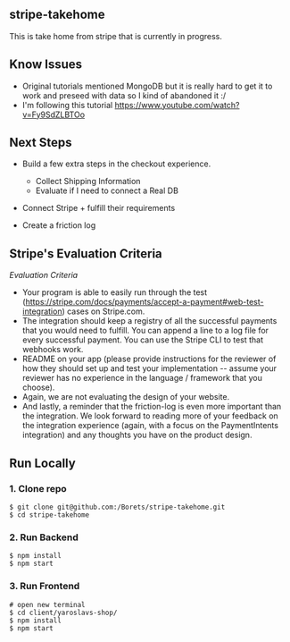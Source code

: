 ## stripe-takehome
This is take home from stripe that is currently in progress. 

## Know Issues 
* Original tutorials mentioned MongoDB but it is really hard to get it to work and preseed with data so I kind of abandoned it :/ 
* I'm following this tutorial https://www.youtube.com/watch?v=Fy9SdZLBTOo

## Next Steps
* Build a few extra steps in the checkout experience. 
    * Collect Shipping Information 
    * Evaluate if I need to connect a Real DB

* Connect Stripe + fulfill their requirements

* Create a friction log

## Stripe's Evaluation Criteria
*Evaluation Criteria*
* Your program is able to easily run through the test (https://stripe.com/docs/payments/accept-a-payment#web-test-integration) cases on Stripe.com.
* The integration should keep a registry of all the successful payments that you would need to fulfill. You can append a line to a log file for every successful payment. You can use the Stripe CLI to test that webhooks work.
* README on your app (please provide instructions for the reviewer of how they should set up and test your implementation -- assume your reviewer has no experience in the language / framework that you choose).
* Again, we are not evaluating the design of your website.
* And lastly, a reminder that the friction-log is even more important than the integration. We look forward to reading more of your feedback on the integration experience (again, with a focus on the PaymentIntents integration) and any thoughts you have on the product design.

## Run Locally

### 1. Clone repo

```
$ git clone git@github.com:/Borets/stripe-takehome.git
$ cd stripe-takehome
```

### 2. Run Backend

```
$ npm install
$ npm start
```

### 3. Run Frontend

```
# open new terminal
$ cd client/yaroslavs-shop/
$ npm install
$ npm start
```

